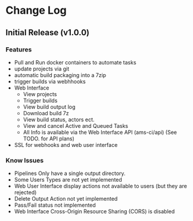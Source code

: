 # Change Log

## Initial Release (v1.0.0)
### Features 
- Pull and Run docker containers to automate tasks
- update projects via git
- automatic build packaging into a 7zip
- trigger builds via webhhooks
- Web Interface
    - View projects
    - Trigger builds
    - View build output log
    - Download build 7z
    - View build status, actors ect.
    - View and cancel Active and Queued Tasks
    - All Info is available via the Web Interface API (ams-ci/api) (See TODO. for API plans)
- SSL for webhooks and web user interface
    
### Know Issues
- Pipelines Only have a single output directory.
- Some Users Types are not yet implemented
- Web User Interface display actions not available to users (but they are rejected)
- Delete Output Action not yet implemented
- Pass/Fail status not implemented
- Web Interface Cross-Origin Resource Sharing (CORS) is disabled
